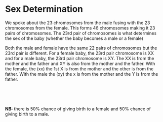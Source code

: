 # Sex Determination

We spoke about the 23 chromosomes from the male fusing with the 23 chromosomes from the female.  This forms 46 chromosomes making it 23 pairs of chromosomes.  The 23rd pair of chromosomes is what determines the sex of the baby (whether the baby becomes a male or a female)

Both the male and female have the same 22 pairs of chromosomes but the 23rd pair is different.  For a female baby, the 23rd pair chromosome is XX and for a male baby, the 23rd pair chromosome is XY. The XX is from the mother and the father and XY is also from the mother and the father.  With the female, the (xx) the 1st X is from the mother and the other is from the father.  With the male the (xy) the x is from the mother and the Y is from the father.


<br>



<br>

<br>



**NB:**  there is 50% chance of giving birth to a female and 50% chance of giving birth to a male.
